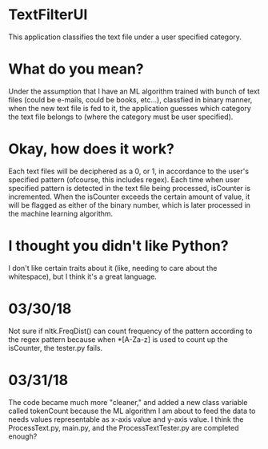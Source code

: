 # TextFilterUI
This application classifies the text file under a user specified category.

# What do you mean?
Under the assumption that I have an ML algorithm trained with bunch of text files (could be e-mails, could be books, etc...), classfied in binary manner, when the new text file is fed to it, the application guesses which category the text file belongs to (where the category must be user specified).

# Okay, how does it work?
Each text files will be deciphered as a 0, or 1, in accordance to the user's specified pattern (ofcourse, this includes regex). Each time when user specified pattern is detected in the text file being processed, isCounter is incremented. When the isCounter exceeds the certain amount of value, it will be flagged as either of the binary number, which is later processed in the machine learning algorithm.

# I thought you didn't like Python?
I don't like certain traits about it (like, needing to care about the whitespace), but I think it's a great language.

# 03/30/18
Not sure if nltk.FreqDist() can count frequency of the pattern according to the regex pattern because when *[A-Za-z]
is used to count up the isCounter, the tester.py fails.

# 03/31/18
The code became much more "cleaner," and added a new class variable called tokenCount because the ML algorithm
I am about to feed the data to needs values representable as x-axis value and y-axis value.
I think the ProcessText.py, main.py, and the ProcessTextTester.py are completed enough?
